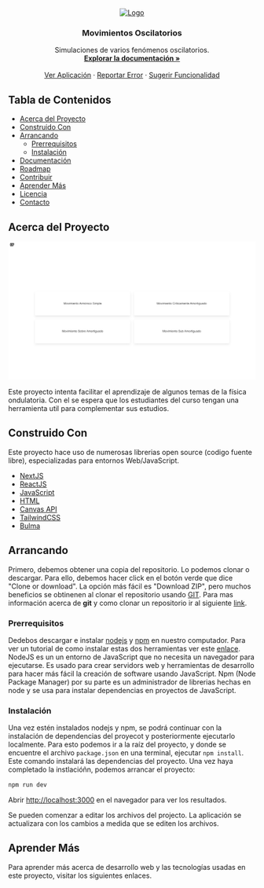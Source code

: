 <!-- LOGO DEL PROYECTO -->
<br />
<p align="center">
  <a href="https://fisica.app">
    <img src="https://fisica.app/iconoresorte.png" alt="Logo" width="80" height="80">
  </a>

  <h3 align="center">Movimientos Oscilatorios</h3>
  <p align="center">
     Simulaciones de varios fenómenos oscilatorios. 
    <br />
    <a href="https://github.com/iamzapata/movimientos-oscilatorios"><strong>Explorar la documentación »</strong></a>
    <br />
    <br />
    <a href="https://fisica.app/">Ver Aplicación</a>
    ·
    <a href="https://github.com/iamzapata/movimientos-oscilatorios/issues/new?assignees=&labels=&template=informe-de-error.md&title=%5BError%5D">Reportar Error</a>
    ·
    <a href="https://github.com/iamzapata/movimientos-oscilatorios/issues/new?assignees=&labels=&template=solicitud-de-funcionalidad.md&title=%5BMejora%5D">Sugerir Funcionalidad</a>
  </p>
</p>

<!-- TABLA DE CONTENIDOS -->
## Tabla de Contenidos

* [Acerca del Proyecto](#acerca-del-proyecto)
* [Construido Con](#construido-con)
* [Arrancando](#arrancando)
  * [Prerrequisitos](#prerrequisitos)
  * [Instalación](#instalación)
* [Documentación](#documentación)
* [Roadmap](#roadmap)
* [Contribuir](#contribuir)
* [Aprender Más](#aprender-mas)
* [Licencia](#licencia)
* [Contacto](#contacto)

## Acerca del Proyecto

[![Captura del Producto][captura-proyecto]](https://fisica.app)

Este proyecto intenta facilitar el aprendizaje de algunos temas de la física ondulatoria. Con el se espera que los estudiantes del curso tengan una herramienta util para complementar sus estudios.

## Construido Con
Este proyecto hace uso de numerosas librerias open source (codigo fuente libre), especializadas para entornos Web/JavaScript. 

* [NextJS](https://nextjs.org)
* [ReactJS](https://es.reactjs.org)
* [JavaScript](https://developer.mozilla.org/es/docs/Web/JavaScript)
* [HTML](https://developer.mozilla.org/es/docs/Web/HTML)
* [Canvas API](https://developer.mozilla.org/es/docs/Web/HTML/Canvas)
* [TailwindCSS](https://tailwindcss.com)
* [Bulma](https://bulma.io)

## Arrancando

Primero, debemos obtener una copia del repositorio. Lo podemos clonar o descargar. Para ello, debemos hacer click en el botón verde que dice "Clone or download". La opción más fácil es "Download ZIP", pero muchos beneficios se obtinenen al clonar el repositorio usando <a href="https://rogerdudler.github.io/git-guide/index.es.html" target="_blank">GIT</a>. Para mas información acerca de **git** y como clonar un repositorio ir al siguiente <a href="https://desarrolloweb.com/articulos/git-clone-clonar-repositorio.html" target="_blank">link</a>. 

### Prerrequisitos

Dedebos descargar e instalar [nodejs](https://nodejs.org/es/download/) y [npm](https://www.npmjs.com/get-npm) en nuestro computador. Para ver un tutorial de como instalar estas dos herramientas ver este [enlace](https://tutobasico.com/instalar-nodejs-y-npm/). NodeJS es un un entorno de JavaScript que no necesita un navegador para ejecutarse. Es usado para crear servidors web y herramientas de desarrollo para hacer más fácil la creación de software usando JavaScript. Npm (Node Package Manager) por su parte es un administrador de librerias hechas en node y se usa para instalar dependencias en proyectos de JavaScript. 

### Instalación

Una vez estén instalados nodejs y npm, se podrá continuar con la instalación de dependencias del proyecot y posteriormente ejecutarlo localmente. Para esto podemos ir a la raíz del proyecto, y donde se encuentre el archivo `package.json` en una terminal, ejecutar `npm install`. Este comando instalará las dependencias del proyecto. Una vez haya completado la instlacióñn, podemos arrancar el proyecto:

```bash
npm run dev
```

Abrir [http://localhost:3000](http://localhost:3000) en el navegador para ver los resultados.

Se pueden comenzar a editar los archivos del projecto. La aplicación se actualizara con los cambios a medida que se editen los archivos.

## Aprender Más

Para aprender más acerca de desarrollo web y las tecnologías usadas en este proyecto, visitar los siguientes enlaces. 

<!-- ENLACES / IMAGENES -->
<!-- https://www.markdownguide.org/basic-syntax/#reference-style-links -->
[captura-proyecto]: imagenes/proyecto.png

